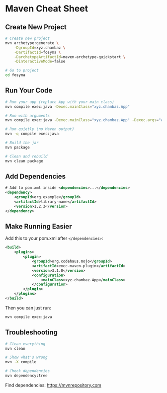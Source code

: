 # Maven Cheat Sheet

## Create New Project

```bash
# Create new project
mvn archetype:generate \
    -DgroupId=xyz.chambaz \
    -DartifactId=fosyma \
    -DarchetypeArtifactId=maven-archetype-quickstart \
    -DinteractiveMode=false

# Go to project
cd fosyma
```

## Run Your Code

```bash
# Run your app (replace App with your main class)
mvn compile exec:java -Dexec.mainClass="xyz.chambaz.App"

# Run with arguments
mvn compile exec:java -Dexec.mainClass="xyz.chambaz.App" -Dexec.args="arg1 arg2"

# Run quietly (no Maven output)
mvn -q compile exec:java

# Build the jar
mvn package

# Clean and rebuild
mvn clean package
```

## Add Dependencies

```xml
# Add to pom.xml inside <dependencies>...</dependencies>
<dependency>
    <groupId>org.example</groupId>
    <artifactId>library-name</artifactId>
    <version>1.2.3</version>
</dependency>
```

## Make Running Easier

Add this to your pom.xml after `</dependencies>`:

```xml
<build>
    <plugins>
        <plugin>
            <groupId>org.codehaus.mojo</groupId>
            <artifactId>exec-maven-plugin</artifactId>
            <version>3.1.0</version>
            <configuration>
                <mainClass>xyz.chambaz.App</mainClass>
            </configuration>
        </plugin>
    </plugins>
</build>
```

Then you can just run:

```bash
mvn compile exec:java
```

## Troubleshooting

```bash
# Clean everything
mvn clean

# Show what's wrong
mvn -X compile

# Check dependencies
mvn dependency:tree
```

Find dependencies: https://mvnrepository.com
